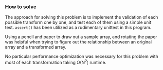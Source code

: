 ### How to solve

The approach for solving this problem is to implement the validation of each possible transform one by one, 
and test each of them using a simple unit test. `assert()` has been utilized as a rudimentary unittest in this program.

Using a pencil and paper to draw out a sample array, and rotating the paper was helpful when trying to figure out the
relationship between an original array and a transformed array.

No particular performance optimization was necessary for this problem with most of each transformation taking O(N<sup>2</sup>) runtime.
